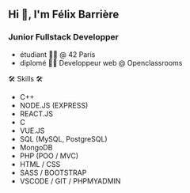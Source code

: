## Hi 👋, I'm Félix Barrière

### Junior Fullstack Developper


*	étudiant 🧑‍🎓 @ 42 Paris
*	diplomé 👨‍🎓 Developpeur web @ Openclassrooms


🛠 Skills 🛠
*	C++
*	NODE.JS (EXPRESS)
*	REACT.JS
*	C
*	VUE.JS
*	SQL (MySQL, PostgreSQL)
*	MongoDB
*	PHP (POO / MVC)
*	HTML / CSS
*	SASS / BOOTSTRAP
*	VSCODE / GIT / PHPMYADMIN


